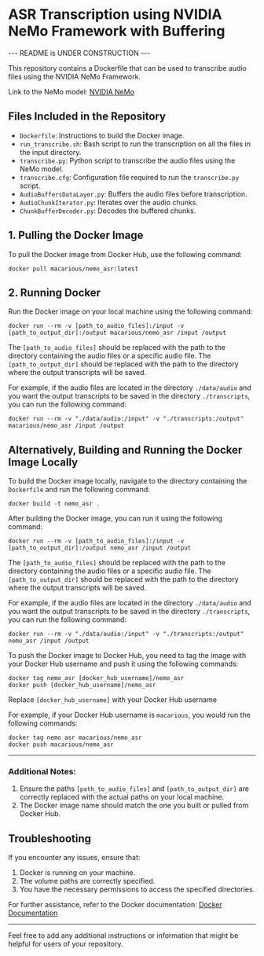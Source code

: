 # ASR Transcription using NVIDIA NeMo Framework with Buffering

--- README is UNDER CONSTRUCTION ---

This repository contains a Dockerfile that can be used to transcribe audio files using the NVIDIA NeMo Framework.

Link to the NeMo model: [NVIDIA NeMo](https://github.com/NVIDIA/NeMo)

## Files Included in the Repository

- `Dockerfile`: Instructions to build the Docker image.
- `run_transcribe.sh`: Bash script to run the transcription on all the files in the input directory.
- `transcribe.py`: Python script to transcribe the audio files using the NeMo model.
- `transcribe.cfg`: Configuration file required to run the `transcribe.py` script.
- `AudioBuffersDataLayer.py`: Buffers the audio files before transcription.
- `AudioChunkIterator.py`: Iterates over the audio chunks.
- `ChunkBufferDecoder.py`: Decodes the buffered chunks.

## 1. Pulling the Docker Image

To pull the Docker image from Docker Hub, use the following command:

```
docker pull macarious/nemo_asr:latest
```

## 2. Running Docker

Run the Docker image on your local machine using the following command:

```
docker run --rm -v [path_to_audio_files]:/input -v [path_to_output_dir]:/output macarious/nemo_asr /input /output
```

The `[path_to_audio_files]` should be replaced with the path to the directory containing the audio files or a specific audio file. The `[path_to_output_dir]` should be replaced with the path to the directory where the output transcripts will be saved.

For example, if the audio files are located in the directory `./data/audio` and you want the output transcripts to be saved in the directory `./transcripts`, you can run the following command:

```
docker run --rm -v "./data/audio:/input" -v "./transcripts:/output" macarious/nemo_asr /input /output
```

## Alternatively, Building and Running the Docker Image Locally

To build the Docker image locally, navigate to the directory containing the `Dockerfile` and run the following command:

```
docker build -t nemo_asr .
```

After building the Docker image, you can run it using the following command:

```
docker run --rm -v [path_to_audio_files]:/input -v [path_to_output_dir]:/output nemo_asr /input /output
```

The `[path_to_audio_files]` should be replaced with the path to the directory containing the audio files or a specific audio file. The `[path_to_output_dir]` should be replaced with the path to the directory where the output transcripts will be saved.

For example, if the audio files are located in the directory `./data/audio` and you want the output transcripts to be saved in the directory `./transcripts`, you can run the following command:

```
docker run --rm -v "./data/audio:/input" -v "./transcripts:/output" nemo_asr /input /output
```

To push the Docker image to Docker Hub, you need to tag the image with your Docker Hub username and push it using the following commands:

```
docker tag nemo_asr [docker_hub_username]/nemo_asr
docker push [docker_hub_username]/nemo_asr
```

Replace `[docker_hub_username]` with your Docker Hub username

For example, if your Docker Hub username is `macarious`, you would run the following commands:

```
docker tag nemo_asr macarious/nemo_asr
docker push macarious/nemo_asr
```

---

### Additional Notes:

1. Ensure the paths `[path_to_audio_files]` and `[path_to_output_dir]` are correctly replaced with the actual paths on your local machine.
2. The Docker image name should match the one you built or pulled from Docker Hub.

## Troubleshooting

If you encounter any issues, ensure that:

1. Docker is running on your machine.
2. The volume paths are correctly specified.
3. You have the necessary permissions to access the specified directories.

For further assistance, refer to the Docker documentation: [Docker Documentation](https://docs.docker.com/)

---

Feel free to add any additional instructions or information that might be helpful for users of your repository.
